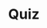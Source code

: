 ---
title: "Quiz"
passing_percentage: 70
type: "test"
questions:
  - id: "q1"
    text: "What should be entered in the Type field when configuring the Dapr state store component?"
    type: "single-answer"
    marks: 2
    options:
      - id: "a"
        text: "redis.state"
      - id: "b"
        text: "state.redis"
        is_correct: true
      - id: "c"
        text: "statestore.redis"
      - id: "d"
        text: "redis.component"
  - id: "q2"
    text: "What configuration details are essential for the Dapr state store component?"
    type: "multiple-answers"
    marks: 2
    options:
      - id: "a"
        text: "redisHost field"
        is_correct: true
      - id: "b"
        text: "redisPassword field"
        is_correct: true
      - id: "c"
        text: "httpTimeout field"
      - id: "d"
        text: "connectionPoolSize field"
  - id: "q3"
    text: "Which database system is used for state storage?"
    type: "short_answer" 
    marks: 2
    correct_answer: "Redis" 
---